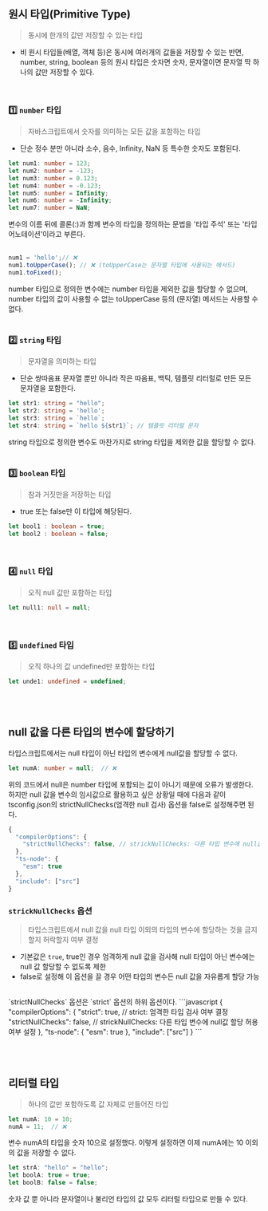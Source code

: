 ## 원시 타입(Primitive Type)
> 동시에 한개의 값만 저장할 수 있는 타입
- 비 원시 타입들(배열, 객체 등)은 동시에 여러개의 값들을 저장할 수 있는 반면, number, string, boolean 등의 원시 타입은 숫자면 숫자, 문자열이면 문자열 딱 하나의 값만 저장할 수 있다.
<br />

### 1️⃣ `number` 타입
> 자바스크립트에서 숫자를 의미하는 모든 값을 포함하는 타입
- 단순 정수 분만 아니라 소수, 음수, Infinity, NaN 등 특수한 숫자도 포함된다.
```typescript
let num1: number = 123;
let num2: number = -123;
let num3: number = 0.123;
let num4: number = -0.123;
let num5: number = Infinity;
let num6: number = -Infinity;
let num7: number = NaN;
```
변수의 이름 뒤에 콜론(:)과 함께 변수의 타입을 정의하는 문법을 '타입 주석' 또는 '타입어노테이션'이라고 부른다. 
<br /><br />
```typescript
num1 = 'hello';// ❌
num1.toUpperCase(); // ❌ (toUpperCase는 문자열 타입에 사용되는 메서드)
num1.toFixed();
```
number 타입으로 정의한 변수에는 number 타입을 제외한 값을 할당할 수 없으며, number 타입의 값이 사용할 수 없는 toUpperCase 등의 (문자열) 메서드는 사용할 수 없다.
<br /><br />

### 2️⃣ `string` 타입
> 문자열을 의미하는 타입
- 단순 쌍따옴표 문자열 뿐만 아니라 작은 따옴표, 백틱, 템플릿 리터럴로 만든 모든 문자열을 포함한다.
```typescript
let str1: string = "hello";
let str2: string = 'hello';
let str3: string = `hello`;
let str4: string = `hello ${str1}`; // 템플릿 리터럴 문자
```
string 타입으로 정의한 변수도 마찬가지로 string 타입을 제외한 값을 할당할 수 없다.
<br /><br />

### 3️⃣ `boolean` 타입
> 참과 거짓만을 저장하는 타입
- true 또는 false만 이 타입에 해당된다.
```typescript
let bool1 : boolean = true;
let bool2 : boolean = false;
```
<br />

### 4️⃣ `null` 타입
> 오직 null 값만 포함하는 타입
```typescript
let null1: null = null;
```
<br />

### 5️⃣ `undefined` 타입
> 오직 하나의 값 undefined만 포함하는 타입
```typescript
let unde1: undefined = undefined;
```
<br /><br />

## null 값을 다른 타입의 변수에 할당하기
타입스크립트에서는 null 타입이 아닌 타입의 변수에게 null값을 할당할 수 없다.
```typescript
let numA: number = null;  // ❌
```
위의 코드에서 null은 number 타입에 포함되는 값이 아니기 때문에 오류가 발생한다.
하지만 null 값을 변수의 임시값으로 활용하고 싶은 상황일 때에 다음과 같이 tsconfig.json의 strictNullChecks(엄격한 null 검사) 옵션을 false로 설정해주면 된다.
```javascript
{
  "compilerOptions": {
    "strictNullChecks": false, // strickNullChecks: 다른 타입 변수에 null값 할당 허용 여부 설정
  },
  "ts-node": {
    "esm": true
  },
  "include": ["src"]
}
```
### `strickNullChecks` 옵션
> 타입스크립트에서 null 값을 null 타입 이외의 타입의 변수에 할당하는 것을 금지할지 허락할지 여부 결정
- 기본값은 `true`, true인 경우 엄격하게 null 값을 검사해 null 타입이 아닌 변수에는 null 값 할당할 수 없도록 제한
- false로 설정해 이 옵션을 끌 경우 어떤 타입의 변수든 null 값을 자유롭게 할당 가능
<br />
`strictNullChecks` 옵션은 `strict` 옵션의 하위 옵션이다.
```javascript
{
	"compilerOptions": {
		"strict": true, // strict: 엄격한 타입 검사 여부 결정
		"strictNullChecks": false, // strickNullChecks: 다른 타입 변수에 null값 할당 허용 여부 설정
	},
	"ts-node": {
		"esm": true
	},
	"include": ["src"]
}
```

<br /><br />

## 리터럴 타입
> 하나의 값만 포함하도록 값 자체로 만들어진 타입
```typescript
let numA: 10 = 10;
numA = 11;  // ❌
```
변수 numA의 타입을 숫자 10으로 설정했다. 이렇게 설정하면 이제 numA에는 10 이외의 값을 저장할 수 없다.
<br />
```typescript
let strA: "hello" = "hello";
let boolA: true = true;
let boolB: false = false;
```
숫자 값 뿐 아니라 문자열이나 불리언 타입의 값 모두 리터럴 타입으로 만들 수 있다.
